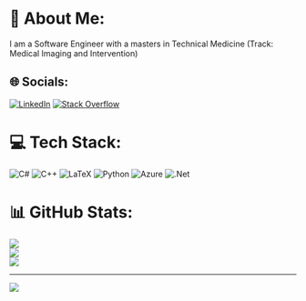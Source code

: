 # 💫 About Me:
I am a Software Engineer with a masters in Technical Medicine (Track: Medical Imaging and Intervention)


## 🌐 Socials:
[![LinkedIn](https://img.shields.io/badge/LinkedIn-%230077B5.svg?logo=linkedin&logoColor=white)](https://linkedin.com/in/timontb) [![Stack Overflow](https://img.shields.io/badge/-Stackoverflow-FE7A16?logo=stack-overflow&logoColor=white)](https://stackoverflow.com/users/21786183/timontb) 

# 💻 Tech Stack:
![C#](https://img.shields.io/badge/c%23-%23239120.svg?style=for-the-badge&logo=c-sharp&logoColor=white) ![C++](https://img.shields.io/badge/c++-%2300599C.svg?style=for-the-badge&logo=c%2B%2B&logoColor=white) ![LaTeX](https://img.shields.io/badge/latex-%23008080.svg?style=for-the-badge&logo=latex&logoColor=white) ![Python](https://img.shields.io/badge/python-3670A0?style=for-the-badge&logo=python&logoColor=ffdd54) ![Azure](https://img.shields.io/badge/azure-%230072C6.svg?style=for-the-badge&logo=azure-devops&logoColor=white) ![.Net](https://img.shields.io/badge/.NET-5C2D91?style=for-the-badge&logo=.net&logoColor=white)
# 📊 GitHub Stats:
![](https://github-readme-stats.vercel.app/api?username=timontb&theme=dark&hide_border=true&include_all_commits=true&count_private=false)<br/>
![](https://github-readme-streak-stats.herokuapp.com/?user=timontb&theme=dark&hide_border=true)<br/>
![](https://github-readme-stats.vercel.app/api/top-langs/?username=timontb&theme=dark&hide_border=true&include_all_commits=true&count_private=false&layout=compact)

---
[![](https://visitcount.itsvg.in/api?id=timontb&icon=2&color=12)](https://visitcount.itsvg.in)

<!-- Proudly created with GPRM ( https://gprm.itsvg.in ) -->
